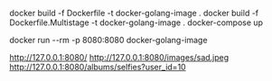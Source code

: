 docker build -f Dockerfile -t docker-golang-image .
docker build -f Dockerfile.Multistage -t docker-golang-image .
docker-compose up

docker run --rm -p 8080:8080 docker-golang-image

<http://127.0.0.1:8080/>
<http://127.0.0.1:8080/images/sad.jpeg>
<http://127.0.0.1:8080/albums/selfies?user_id=10>
